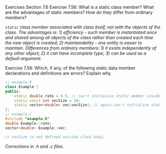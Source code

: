 Exercises Section 7.6
Exercise 7.56: What is a static class member? What are the advantages
of static members? How do they differ from ordinary members?

_`static` class member associated with class itself, not with the objects of the class.
The advantages is: 1) efficiency - such member is instantiated once and shared among all objects of the class rather than created each time the new object is created; 2) maintanability - one entity is easier to maintain.
Differences from ordinary members: 1) it exists independently of any other object; 2) it can have incomplete type; 3) can be used as a default argument._

Exercise 7.58: Which, if any, of the following static data member
declarations and definitions are errors? Explain why.
```c++
// example.h
class Example {
public:
    static double rate = 6.5; // can't initialize static member inside class body
    static const int vecSize = 20;
    static vector<double> vec(vecSize); // again can't initialize static member inside class body
};
// example.C
#include "example.h"
double Example::rate;
vector<double> Example::vec;

// vecSize is not defined outside class body;
```
_Corrections in .h and .c files._